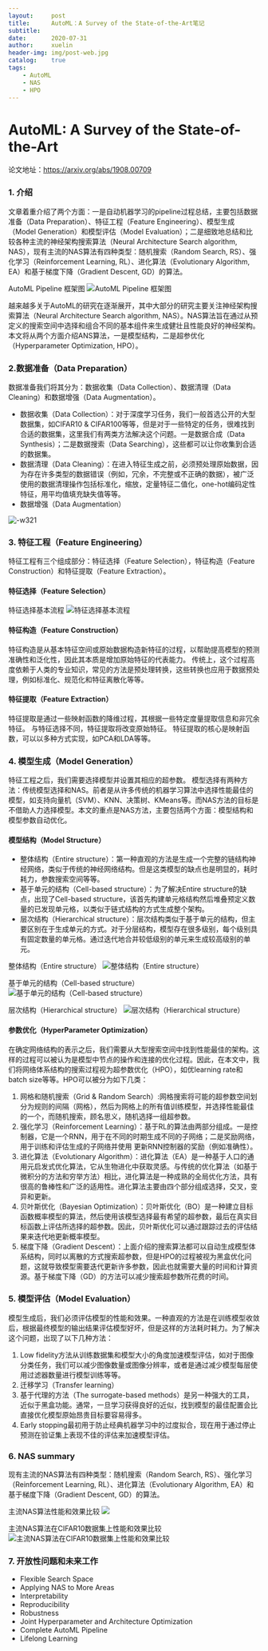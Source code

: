 ```yaml
---
layout:		post
title:      AutoML：A Survey of the State-of-the-Art笔记
subtitle:	
date:       2020-07-31
author:     xuelin
header-img: img/post-web.jpg
catalog:    true
tags:
    - AutoML
    - NAS
    - HPO
---
```


# AutoML: A Survey of the State-of-the-Art

论文地址：https://arxiv.org/abs/1908.00709

### 1. 介绍

文章着重介绍了两个方面：一是自动机器学习的pipeline过程总结，主要包括数据准备（Data Preparation）、特征工程（Feature Engineering）、模型生成（Model Generation）和模型评估（Model Evaluation）；二是细致地总结和比较各种主流的神经架构搜索算法（Neural Architecture Search algorithm, NAS），现有主流的NAS算法有四种类型：随机搜索（Random Search, RS）、强化学习（Reinforcement Learning, RL）、进化算法（Evolutionary Algorithm, EA）和基于梯度下降（Gradient Descent, GD）的算法。

AutoML Pipeline 框架图
![AutoML Pipeline 框架图](/assets/15961859212238.jpg)

越来越多关于AutoML的研究在逐渐展开，其中大部分的研究主要关注神经架构搜索算法（Neural Architecture Search algorithm, NAS）。NAS算法旨在通过从预定义的搜索空间中选择和组合不同的基本组件来生成健壮且性能良好的神经架构。本文将从两个方面介绍ANS算法，一是模型结构，二是超参优化（Hyperparameter Optimization, HPO）。

### 2.数据准备（Data Preparation）

数据准备我们将其分为：数据收集（Data Collection）、数据清理（Data Cleaning）和数据增强（Data Augmentation）。

- 数据收集（Data Collection）：对于深度学习任务，我们一般首选公开的大型数据集，如CIFAR10 & CIFAR100等等，但是对于一些特定的任务，很难找到合适的数据集，这里我们有两类方法解决这个问题。一是数据合成（Data Synthesis）；二是数据搜索（Data Searching），这些都可以让你收集到合适的数据集。
- 数据清理（Data Cleaning）：在进入特征生成之前，必须预处理原始数据，因为存在许多类型的数据错误（例如，冗余，不完整或不正确的数据），被广泛使用的数据清理操作包括标准化，缩放，定量特征二值化，one-hot编码定性特征，用平均值填充缺失值等等。
- 数据增强（Data Augmentation）

![-w321](/assets/15961888798106.jpg)

### 3. 特征工程（Feature Engineering）

特征工程有三个组成部分：特征选择（Feature Selection），特征构造（Feature Construction）和特征提取（Feature Extraction）。

#### 特征选择（Feature Selection）


特征选择基本流程
![特征选择基本流程](/assets/15961890817832.jpg)

#### 特征构造（Feature Construction）

特征构造是从基本特征空间或原始数据构造新特征的过程，以帮助提高模型的预测准确性和泛化性，因此其本质是增加原始特征的代表能力。 传统上，这个过程高度依赖于人类的专业知识，常见的方法是预处理转换，这些转换也应用于数据预处理，例如标准化、规范化和特征离散化等等。

#### 特征提取（Feature Extraction）

特征提取是通过一些映射函数的降维过程，其根据一些特定度量提取信息和非冗余特征。 与特征选择不同，特征提取将改变原始特征。 特征提取的核心是映射函数，可以以多种方式实现，如PCA和LDA等等。

### 4. 模型生成（Model Generation）

特征工程之后，我们需要选择模型并设置其相应的超参数。 模型选择有两种方法：传统模型选择和NAS。前者是从许多传统的机器学习算法中选择性能最佳的模型，如支持向量机（SVM）、KNN、决策树、KMeans等。而NAS方法的目标是不借助人力选择模型。本文的重点是NAS方法，主要包括两个方面：模型结构和模型参数自动优化。

#### 模型结构（Model Structure）

- 整体结构（Entire structure）：第一种直观的方法是生成一个完整的链结构神经网络，类似于传统的神经网络结构。但是这类模型的缺点也是明显的，耗时耗力，参数搜索空间等等。
- 基于单元的结构（Cell-based structure）：为了解决Entire structure的缺点，出现了Cell-based structure，该首先构建单元格结构然后堆叠预定义数量的已发现单元格，以类似于链式结构的方式生成整个架构。
- 层次结构（Hierarchical structure）：层次结构类似于基于单元的结构，但主要区别在于生成单元的方式。对于分层结构，模型存在很多级别，每个级别具有固定数量的单元格。通过迭代地合并较低级别的单元来生成较高级别的单元。

整体结构（Entire structure）
![整体结构（Entire structure）](/assets/15961894880299.jpg)

基于单元的结构（Cell-based structure）
![基于单元的结构（Cell-based structure）](/assets/15961895120758.jpg)

层次结构（Hierarchical structure）
![层次结构（Hierarchical structure）](/assets/15961895351485.jpg)

#### 参数优化（HyperParameter Optimization）

在确定网络结构的表示之后，我们需要从大型搜索空间中找到性能最佳的架构。这样的过程可以被认为是模型中节点的操作和连接的优化过程。因此，在本文中，我们将网络体系结构的搜索过程视为超参数优化（HPO），如优learning rate和batch size等等。HPO可以被分为如下几类：

1. 网格和随机搜索（Grid & Random Search）:网格搜索将可能的超参数空间划分为规则的间隔（网格），然后为网格上的所有值训练模型，并选择性能最佳的一个，而随机搜索，顾名思义，随机选择一组超参数。
2. 强化学习（Reinforcement Learning）：基于RL的算法由两部分组成。一是控制器，它是一个RNN，用于在不同的时期生成不同的子网络；二是奖励网络，用于训练和评估生成的子网络并使用 更新RNN控制器的奖励（例如准确性）。
3. 进化算法（Evolutionary Algorithm）：进化算法（EA）是一种基于人口的通用元启发式优化算法，它从生物进化中获取灵感。与传统的优化算法（如基于微积分的方法和穷举方法）相比，进化算法是一种成熟的全局优化方法，具有很高的鲁棒性和广泛的适用性。进化算法主要由四个部分组成选择，交叉，变异和更新。
4. 贝叶斯优化（Bayesian Optimization）：贝叶斯优化（BO）是一种建立目标函数概率模型的算法，然后使用该模型选择最有希望的超参数，最后在真实目标函数上评估所选择的超参数。因此，贝叶斯优化可以通过跟踪过去的评估结果来迭代地更新概率模型。
5. 梯度下降（Gradient Descent）：上面介绍的搜索算法都可以自动生成模型体系结构，同时以离散的方式搜索超参数，但是HPO的过程被视为黑盒优化问题，这就导致模型需要迭代更新许多参数，因此也就需要大量的时间和计算资源。基于梯度下降（GD）的方法可以减少搜索超参数所花费的时间。

### 5. 模型评估（Model Evaluation）

模型生成后，我们必须评估模型的性能和效果。一种直观的方法是在训练模型收敛后，根据最终模型的输出结果评估模型好坏，但是这样的方法耗时耗力。为了解决这个问题，出现了以下几种方法：
1. Low fidelity方法从训练数据集和模型大小的角度加速模型评估，如对于图像分类任务，我们可以减少图像数量或图像分辨率，或者是通过减少模型每层使用过滤器数量进行模型训练等等。
2. 迁移学习（Transfer learning）
3. 基于代理的方法（The surrogate-based methods）是另一种强大的工具，近似于黑盒功能。通常，一旦学习获得良好的近似，找到模型的最佳配置会比直接优化模型原始昂贵目标要容易得多。
4. Early stopping最初用于防止经典机器学习中的过度拟合，现在用于通过停止预测在验证集上表现不佳的评估来加速模型评估。

### 6. NAS summary

现有主流的NAS算法有四种类型：随机搜索（Random Search, RS）、强化学习（Reinforcement Learning, RL）、进化算法（Evolutionary Algorithm, EA）和基于梯度下降（Gradient Descent, GD）的算法。

主流NAS算法性能和效果比较
![](/assets/15961862541174.jpg)

主流NAS算法在CIFAR10数据集上性能和效果比较
![主流NAS算法在CIFAR10数据集上性能和效果比较](/assets/15961864136735.jpg)

### 7. 开放性问题和未来工作

- Flexible Search Space
- Applying NAS to More Areas
- Interpretability
- Reproducibility
- Robustness
- Joint Hyperparameter and Architecture Optimization
- Complete AutoML Pipeline
- Lifelong Learning